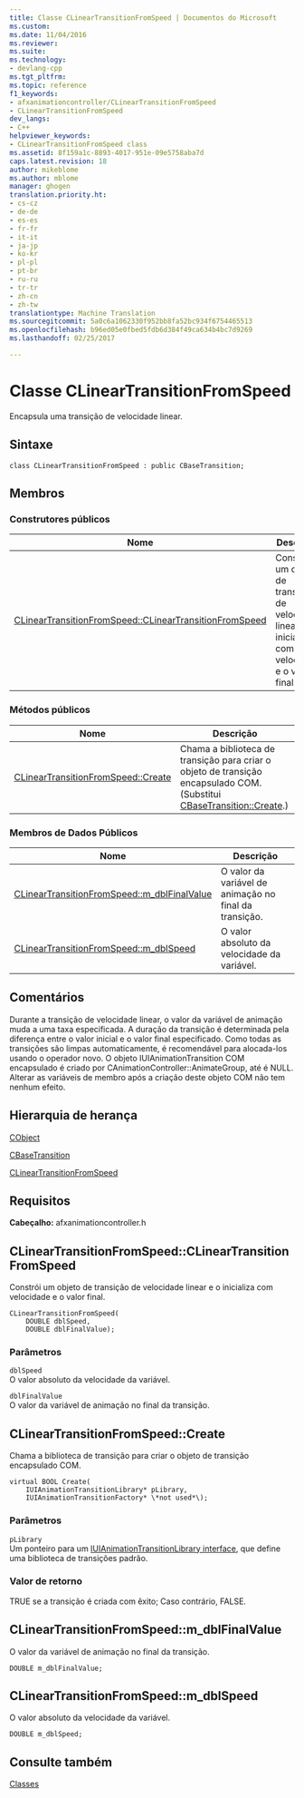 ```yaml
---
title: Classe CLinearTransitionFromSpeed | Documentos do Microsoft
ms.custom: 
ms.date: 11/04/2016
ms.reviewer: 
ms.suite: 
ms.technology:
- devlang-cpp
ms.tgt_pltfrm: 
ms.topic: reference
f1_keywords:
- afxanimationcontroller/CLinearTransitionFromSpeed
- CLinearTransitionFromSpeed
dev_langs:
- C++
helpviewer_keywords:
- CLinearTransitionFromSpeed class
ms.assetid: 8f159a1c-8893-4017-951e-09e5758aba7d
caps.latest.revision: 18
author: mikeblome
ms.author: mblome
manager: ghogen
translation.priority.ht:
- cs-cz
- de-de
- es-es
- fr-fr
- it-it
- ja-jp
- ko-kr
- pl-pl
- pt-br
- ru-ru
- tr-tr
- zh-cn
- zh-tw
translationtype: Machine Translation
ms.sourcegitcommit: 5a0c6a1062330f952bb8fa52bc934f6754465513
ms.openlocfilehash: b96ed05e0fbed5fdb6d384f49ca634b4bc7d9269
ms.lasthandoff: 02/25/2017

---
```

# <a name="clineartransitionfromspeed-class"></a>Classe CLinearTransitionFromSpeed
Encapsula uma transição de velocidade linear.  
  
## <a name="syntax"></a>Sintaxe  
  
```  
class CLinearTransitionFromSpeed : public CBaseTransition;  
```  
  
## <a name="members"></a>Membros  
  
### <a name="public-constructors"></a>Construtores públicos  
  
|Nome|Descrição|  
|----------|-----------------|  
|[CLinearTransitionFromSpeed::CLinearTransitionFromSpeed](#clineartransitionfromspeed)|Constrói um objeto de transição de velocidade linear e o inicializa com velocidade e o valor final.|  
  
### <a name="public-methods"></a>Métodos públicos  
  
|Nome|Descrição|  
|----------|-----------------|  
|[CLinearTransitionFromSpeed::Create](#create)|Chama a biblioteca de transição para criar o objeto de transição encapsulado COM. (Substitui [CBaseTransition::Create](../../mfc/reference/cbasetransition-class.md#create).)|  
  
### <a name="public-data-members"></a>Membros de Dados Públicos  
  
|Nome|Descrição|  
|----------|-----------------|  
|[CLinearTransitionFromSpeed::m_dblFinalValue](#m_dblfinalvalue)|O valor da variável de animação no final da transição.|  
|[CLinearTransitionFromSpeed::m_dblSpeed](#m_dblspeed)|O valor absoluto da velocidade da variável.|  
  
## <a name="remarks"></a>Comentários  
 Durante a transição de velocidade linear, o valor da variável de animação muda a uma taxa especificada. A duração da transição é determinada pela diferença entre o valor inicial e o valor final especificado. Como todas as transições são limpas automaticamente, é recomendável para alocada-los usando o operador novo. O objeto IUIAnimationTransition COM encapsulado é criado por CAnimationController::AnimateGroup, até é NULL. Alterar as variáveis de membro após a criação deste objeto COM não tem nenhum efeito.  
  
## <a name="inheritance-hierarchy"></a>Hierarquia de herança  
 [CObject](../../mfc/reference/cobject-class.md)  
  
 [CBaseTransition](../../mfc/reference/cbasetransition-class.md)  
  
 [CLinearTransitionFromSpeed](../../mfc/reference/clineartransitionfromspeed-class.md)  
  
## <a name="requirements"></a>Requisitos  
 **Cabeçalho:** afxanimationcontroller.h  
  
##  <a name="a-nameclineartransitionfromspeeda--clineartransitionfromspeedclineartransitionfromspeed"></a><a name="clineartransitionfromspeed"></a>CLinearTransitionFromSpeed::CLinearTransitionFromSpeed  
 Constrói um objeto de transição de velocidade linear e o inicializa com velocidade e o valor final.  
  
```  
CLinearTransitionFromSpeed(
    DOUBLE dblSpeed,  
    DOUBLE dblFinalValue);
```  
  
### <a name="parameters"></a>Parâmetros  
 `dblSpeed`  
 O valor absoluto da velocidade da variável.  
  
 `dblFinalValue`  
 O valor da variável de animação no final da transição.  
  
##  <a name="a-namecreatea--clineartransitionfromspeedcreate"></a><a name="create"></a>CLinearTransitionFromSpeed::Create  
 Chama a biblioteca de transição para criar o objeto de transição encapsulado COM.  
  
```  
virtual BOOL Create(
    IUIAnimationTransitionLibrary* pLibrary,  
    IUIAnimationTransitionFactory* \*not used*\);
```  
  
### <a name="parameters"></a>Parâmetros  
`pLibrary`  
 Um ponteiro para um [IUIAnimationTransitionLibrary interface](https://msdn.microsoft.com/library/windows/desktop/dd371897), que define uma biblioteca de transições padrão.  
  
### <a name="return-value"></a>Valor de retorno  
 TRUE se a transição é criada com êxito; Caso contrário, FALSE.  
  
##  <a name="a-namemdblfinalvaluea--clineartransitionfromspeedmdblfinalvalue"></a><a name="m_dblfinalvalue"></a>CLinearTransitionFromSpeed::m_dblFinalValue  
 O valor da variável de animação no final da transição.  
  
```  
DOUBLE m_dblFinalValue;  
```  
  
##  <a name="a-namemdblspeeda--clineartransitionfromspeedmdblspeed"></a><a name="m_dblspeed"></a>CLinearTransitionFromSpeed::m_dblSpeed  
 O valor absoluto da velocidade da variável.  
  
```  
DOUBLE m_dblSpeed;  
```  
  
## <a name="see-also"></a>Consulte também  
 [Classes](../../mfc/reference/mfc-classes.md)

